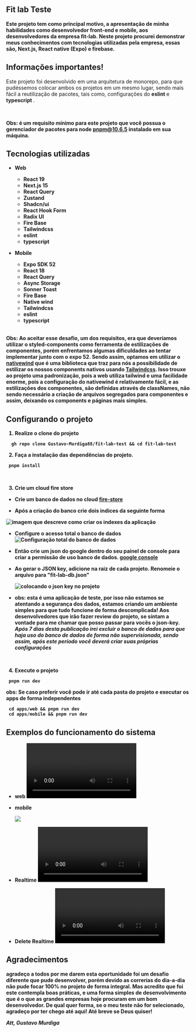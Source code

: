 ## Fit lab Teste

<strong>
  Este projeto tem como principal motivo, a apresentação de minha habilidades como desenvolvedor front-end e mobile, aos desenvolvedores da empresa fit-lab. Neste projeto procurei demonstrar meus conhecimentos com tecnologias utilizadas pela empresa, essas são, Next.js, React native (Expo) e firebase.
</strong>


## Informações importantes!
<span> Este projeto foi desenvolvido em uma arquitetura de monorepo, para que pudéssemos colocar ambos os projetos em um mesmo lugar, sendo mais fácil a reutilização de pacotes, tais como, configurações do <strong> eslint </strong> e <strong> typescript </strong>.

</br>

<strong>Obs: é um requisito mínimo para este projeto que você possua o gerenciador de pacotes para node <a href="https://pnpm.io/pt/">pnpm@10.6.5</a> instalado em sua máquina.

## Tecnologias utilizadas
  - Web
    - React 19
    - Next.js 15
    - React Query
    - Zustand
    - Shadcn/ui
    - React Hook Form
    - Radix UI
    - Fire Base
    - Tailwindcss
    - eslint
    - typescript
  
  - Mobile
    - Expo SDK 52
    - React 18
    - React Query
    - Async Storage
    - Sonner Toast
    - Fire Base
    - Native wind
    - Tailwindcss
    - eslint
    - typescript

</br>

<strong>
Obs: Ao aceitar esse desafio, um dos requisitos, era que deveríamos utilizar o styled-components como ferramenta de estilizações de componentes, porém enfrentamos algumas dificuldades ao tentar implementar junto com o expo 52. Sendo assim, optamos em utilizar o <a href="https://www.nativewind.dev/">nativewind</a> que é uma biblioteca que traz para nós a possibilidade de estilizar os nossos components nativos usando <a href="https://tailwindcss.com/">Tailwindcss</a>. Isso trouxe ao projeto uma padronização, pois a web utiliza tailwind e uma facilidade enorme, pois a configuração do nativewind é relativamente fácil, e as estilizações dos componentes, são definidas através de classNames, não sendo necessário a criação de arquivos segregados para componentes e assim, deixando os components e páginas mais simples.
</strong>

## Configurando o projeto

  1. Realize o clone do projeto
    
  ```shell
    gh repo clone Gustavo-Murdiga88/fit-lab-test && cd fit-lab-test
  ```
  2. Faça a instalação das dependências do projeto.

   ```shell
    pnpm install 
  ```
</br>

  3. Crie um cloud fire store
    
  - Crie um banco de dados no cloud <a href="https://firebase.google.com/products/firestore?hl=pt-br">fire-store</a>
  
  - Após a criação do banco crie dois indices da seguinte forma

  ![imagem que descreve como criar os indexes da aplicação](./assets/image.png) 

  - Configure o acesso total o banco de dados
  ![Configuração total do banco de dados](./assets/image-1.png)

  - Então crie um json do google dentro do seu painel de console para criar a permissão de uso banco de dados. <a href="https://console.cloud.google.com/">google console</a>

  - Ao gerar o JSON key, adicione na raiz de cada projeto. Renomeie o arquivo para "fit-lab-db.json" 

    ![colocando o json key no projeto](./assets/image-2.png)


  - obs: esta é uma aplicação de teste, por isso não estamos se atentando a segurança dos dados, estamos criando um ambiente simples para que tudo funcione de forma descomplicada!
  Aos desenvolvedores que irão fazer review do projeto, se sintam a vontade para me chamar que posso passar para vocês o json-key. *Após 7 dias desta publicação irei excluir o banco de dados para que haja uso do banco de dados de forma não supervisionada, sendo assim, após este período você deverá criar suas próprias configurações* 
  
</br>

  4. Execute o projeto

   ```shell
    pnpm run dev
  ```
  <strong>obs: Se caso preferir você pode ir até cada pasta do projeto e executar os apps de forma independentes </strong>

   ```shell
    cd apps/web && pnpm run dev
    cd apps/mobile && pnpm run dev
  ```

  ## Exemplos do funcionamento do sistema

   - web
  ![](./assets/funcionamento%20web.mov)

  - mobile

    <img src="./assets/mobile.gif"/>

  - Realtime
  ![](./assets/demonstrations.mov)
  
  
  - Delete Realtime
   ![](./assets/delete-real-time.mov)


  ## Agradecimentos
  <strong> agradeço a todos por me darem esta oportunidade foi um desafio diferente que pude desenvolver, porém devido as correrias do dia-a-dia não pude focar 100% no projeto de forma integral. Mas acredito que foi este contempla boas práticas, e uma forma simples de desenvolvimento que é o que as grandes empresas hoje procuram em um bom desenvolvedor. De qual quer forma, se o meu teste não for selecionado, agradeço por ter chego até aqui!
  Até breve se Deus quiser!
  </strong>

  <em>
  Att, Gustavo Murdiga
  <em>

  